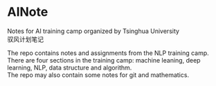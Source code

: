 # AINote
Notes for AI training camp organized by Tsinghua University  
驭风计划笔记

The repo contains notes and assignments from the NLP training camp. There are four sections in the training camp: 
machine leaning, deep learning, NLP, data structure and algorithm.  
The repo may also contain some notes for git and mathematics.